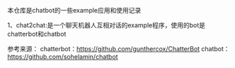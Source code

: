 本仓库是chatbot的一些example应用和使用记录

1、chat2chat:是一个聊天机器人互相对话的example程序，使用的bot是chatterbot和chatbot

参考来源：
chatterbot：https://github.com/gunthercox/ChatterBot
chatbot：https://github.com/sohelamin/chatbot